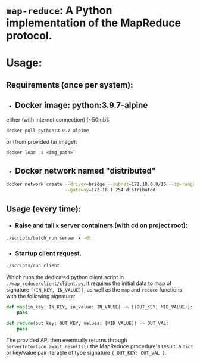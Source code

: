 # `map-reduce`: A Python implementation of the MapReduce protocol.

# Usage:
## Requirements (once per system):

- ## Docker image: python:3.9.7-alpine
either (with internet connection) [~50mb]:
```
docker pull python:3.9.7-alpine
```
or (from provided tar image):
```
docker load -i <img_path>`
```

- ## Docker network named "distributed"
```bash
docker network create --driver=bridge --subnet=172.18.0.0/16 --ip-range=172.18.1.0/25  \
                      --gateway=172.18.1.254 distributed
```

## Usage (every time):
- ### Raise and tail `k` server containers (with cd on project root):
```bash
./scripts/batch_run server k -dt
```

- ### Startup client request.
```bash
./scripts/run_client
```
Which runs the dedicated python client script in `./map_reduce/client/client.py`, it requires the initial data to map of signature `[(IN_KEY, IN_VALUE)]`, as well as the `map` and `reduce` functions with the following signature:
```python
def map(in_key: IN_KEY, in_value: IN_VALUE) -> [(OUT_KEY, MID_VALUE)]:
    pass

def reduce(out_key: OUT_KEY, values: [MID_VALUE]) -> OUT_VAL:
    pass
```
The provided API then eventually returns through `ServerInterface.await_results()` the MapReduce procedure's result: a `dict` or key/value pair iterable of type signature `{ OUT_KEY: OUT_VAL }`.